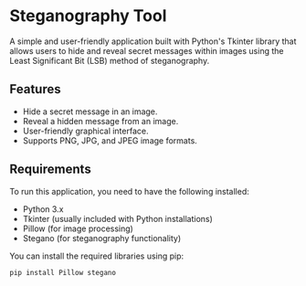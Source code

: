 # Steganography Tool

A simple and user-friendly application built with Python's Tkinter library that allows users to hide and reveal secret messages within images using the Least Significant Bit (LSB) method of steganography.

## Features

- Hide a secret message in an image.
- Reveal a hidden message from an image.
- User-friendly graphical interface.
- Supports PNG, JPG, and JPEG image formats.

## Requirements

To run this application, you need to have the following installed:

- Python 3.x
- Tkinter (usually included with Python installations)
- Pillow (for image processing)
- Stegano (for steganography functionality)

You can install the required libraries using pip:

```bash
pip install Pillow stegano
 
